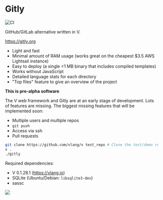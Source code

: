 # Gitly
![CI](https://github.com/vlang/gitly/workflows/CI/badge.svg?branch=master)

GitHub/GitLab alternative written in V.

https://gitly.org

- Light and fast
- Minimal amount of RAM usage (works great on the cheapest $3.5 AWS Lightsail instance)
- Easy to deploy (a single <1 MB binary that includes compiled templates)
- Works without JavaScript
- Detailed language stats for each directory
- "Top files" feature to give an overview of the project

**This is pre-alpha software**

The V web framework and Gitly are at an early stage of development. Lots of features are missing.
The biggest missing features that will be implemented soon:

- Multiple users and multiple repos
- `git push`
- Access via ssh
- Pull requests

```sh
git clone https://github.com/vlang/v test_repo # Clone the test/demo repo
v .
./gitly
```

Required dependencies:
* V 0.1.28.1 (https://vlang.io)
* SQLite (Ubuntu/Debian: `libsqlite3-dev`)
* sassc

![](https://user-images.githubusercontent.com/687996/85933714-b195fe80-b8da-11ea-9ddd-09cadc2103e4.png)
